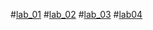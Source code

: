 #[lab_01](https://github.com/Nikhilyamsani/aiml/blob/main/AIML_assignment_1.ipynb)
#[lab_02](https://github.com/Nikhilyamsani/aiml/blob/main/AIML_Assignment_2.ipynb)
#[lab_03](https://github.com/Nikhilyamsani/aiml/blob/main/Lab3_AIML.ipynb)
#[lab04](https://github.com/Nikhilyamsani/aiml/blob/main/AIML_Assignment_3.ipynb)
